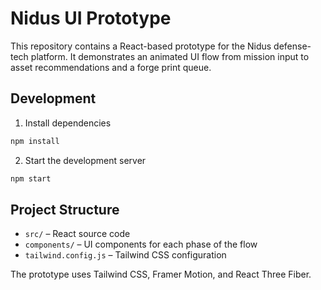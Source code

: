 # Nidus UI Prototype

This repository contains a React-based prototype for the Nidus defense-tech platform. It demonstrates an animated UI flow from mission input to asset recommendations and a forge print queue.

## Development

1. Install dependencies

```bash
npm install
```

2. Start the development server

```bash
npm start
```

## Project Structure

- `src/` – React source code
- `components/` – UI components for each phase of the flow
- `tailwind.config.js` – Tailwind CSS configuration

The prototype uses Tailwind CSS, Framer Motion, and React Three Fiber.
